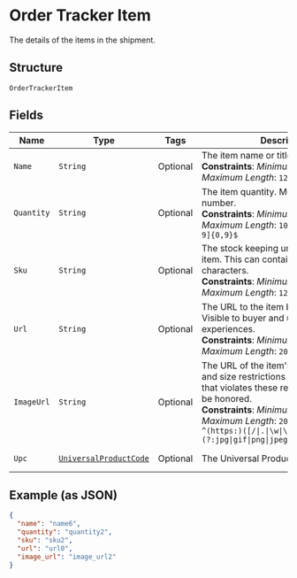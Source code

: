 
# Order Tracker Item

The details of the items in the shipment.

## Structure

`OrderTrackerItem`

## Fields

| Name | Type | Tags | Description | Getter | Setter |
|  --- | --- | --- | --- | --- | --- |
| `Name` | `String` | Optional | The item name or title.<br>**Constraints**: *Minimum Length*: `1`, *Maximum Length*: `127` | String getName() | setName(String name) |
| `Quantity` | `String` | Optional | The item quantity. Must be a whole number.<br>**Constraints**: *Minimum Length*: `1`, *Maximum Length*: `10`, *Pattern*: `^[1-9][0-9]{0,9}$` | String getQuantity() | setQuantity(String quantity) |
| `Sku` | `String` | Optional | The stock keeping unit (SKU) for the item. This can contain unicode characters.<br>**Constraints**: *Minimum Length*: `1`, *Maximum Length*: `127` | String getSku() | setSku(String sku) |
| `Url` | `String` | Optional | The URL to the item being purchased. Visible to buyer and used in buyer experiences.<br>**Constraints**: *Minimum Length*: `1`, *Maximum Length*: `2048` | String getUrl() | setUrl(String url) |
| `ImageUrl` | `String` | Optional | The URL of the item's image. File type and size restrictions apply. An image that violates these restrictions will not be honored.<br>**Constraints**: *Minimum Length*: `1`, *Maximum Length*: `2048`, *Pattern*: `^(https:)([/\|.\|\w\|\s\|-])*\.(?:jpg\|gif\|png\|jpeg\|JPG\|GIF\|PNG\|JPEG)` | String getImageUrl() | setImageUrl(String imageUrl) |
| `Upc` | [`UniversalProductCode`](../../doc/models/universal-product-code.md) | Optional | The Universal Product Code of the item. | UniversalProductCode getUpc() | setUpc(UniversalProductCode upc) |

## Example (as JSON)

```json
{
  "name": "name6",
  "quantity": "quantity2",
  "sku": "sku2",
  "url": "url0",
  "image_url": "image_url2"
}
```

